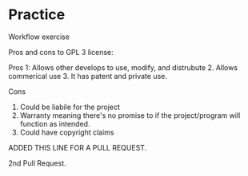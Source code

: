# Practice
Workflow exercise

Pros and cons to GPL 3 license:

Pros
1: Allows other develops to use, modify, and distrubute
2. Allows commerical use
3. It has patent and private use.

Cons
1. Could be liabile for the project
2. Warranty meaning there's no promise to if the project/program will function as intended.
3. Could have copyright claims



ADDED THIS LINE FOR A PULL REQUEST.

2nd Pull Request.
